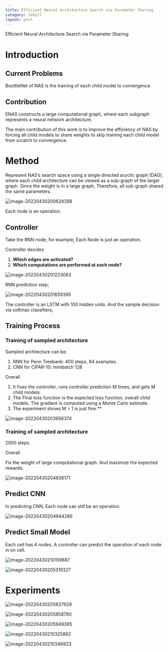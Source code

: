 ```yaml
---
title: Efficient Neural Architecture Search via Parameter Sharing
category: Jekyll
layout: post
---
```


Efficient Neural Architecture Search via Parameter Sharing

# Introduction

## Current Problems

BoottleNet of NAS is the training of each child model to convergence

## Contribution

ENAS constructs a large computational graph, where each subgraph represents a neural network architecture.

The main contribution of this work is to improve the efficiency of NAS by forcing all child models to share weights to skip training each child model from scratch to convergence.

# Method

Represent NAS’s search space using a single directed acyclic graph (DAG), where each child architecture can be viewed as a sub-graph of the larger graph. Since the weight is in a large graph, Therefore, all sub-graph shared the same parameters.

![image-20220430200624398](../imgs/image-20220430200624398.png)

Each node is an operation. 

## Controller

Take the RNN node, for example, Each Node is just an operation. 

Controller decides 

1. **Which edges are activated?**
2. **Which computations are performed at each node?**

![image-20220430201223063](../imgs/image-20220430201223063.png)

RNN prediction step;

![image-20220430201659395](../imgs/image-20220430201659395.png)

The controller is an LSTM with 100 hidden units. And the sample decision via softmax classifiers,

## Training Process

### Training of sampled architecture

Sampled architecture can be:

1. RNN for Penn Treebank:  400 steps, 64 examples. 
2. CNN for CIFAR-10:  minibatch 128

Overall

1. It fixes the controller, runs controller prediction M times, and gets M child models. 
2. The FInal loss function is the expected loss function, overall child models. The gradient is computed using a Monte Carlo estimate. 
3. The experiment shows M = 1 is just fine.** 

![image-20220430203956374](../imgs/image-20220430203956374.png)

### Training of sampled architecture

2000 steps.

Overall

Fix the weight of large computational graph. And maximize the expected rewards.

![image-20220430204838171](../imgs/image-20220430204838171.png)

## Predict CNN 

In predicting CNN, Each node can still be an operation. 

![image-20220430204944286](../imgs/image-20220430204944286.png)

## Predict Small Model

Each cell has 4 nodes. A controller can predict the operation of each node in on cell. 

![image-20220430210159687](../imgs/image-20220430210159687.png)

![image-20220430205319327](../imgs/image-20220430205319327.png)

# Experiments

![image-20220430205837929](../imgs/image-20220430205837929.png)

![image-20220430205858780](../imgs/image-20220430205858780.png)

![image-20220430205949395](../imgs/image-20220430205949395.png)

![image-20220430210325862](../imgs/image-20220430210325862.png)

![image-20220430210346923](../imgs/image-20220430210346923.png)

